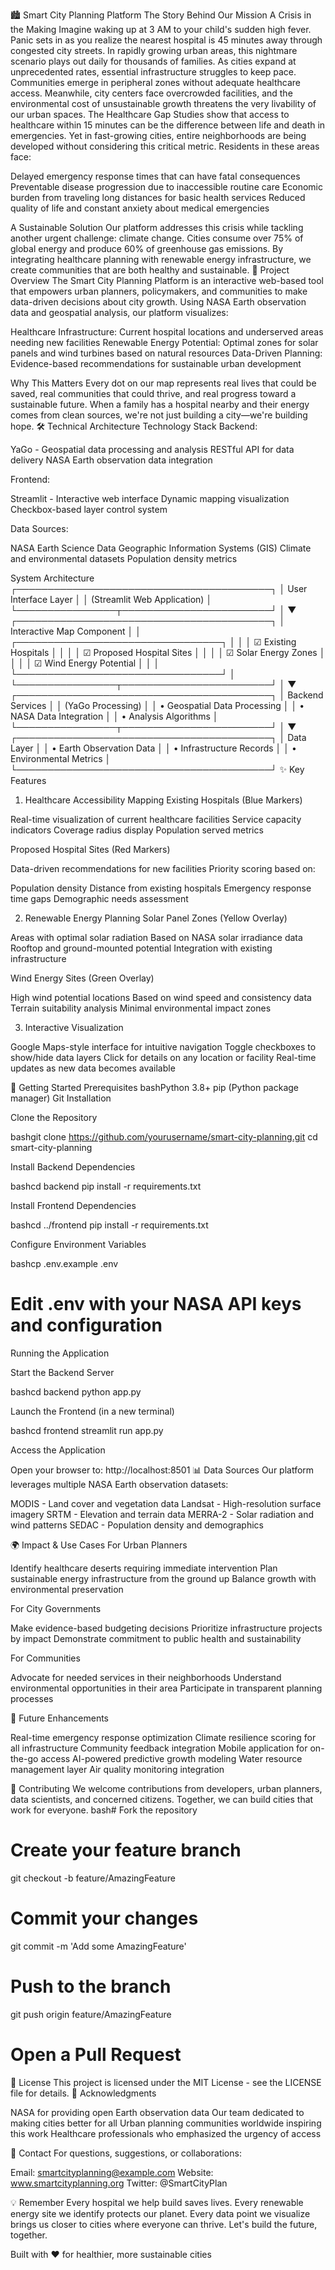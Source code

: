 🏙️ Smart City Planning Platform
The Story Behind Our Mission
A Crisis in the Making
Imagine waking up at 3 AM to your child's sudden high fever. Panic sets in as you realize the nearest hospital is 45 minutes away through congested city streets. In rapidly growing urban areas, this nightmare scenario plays out daily for thousands of families.
As cities expand at unprecedented rates, essential infrastructure struggles to keep pace. Communities emerge in peripheral zones without adequate healthcare access. Meanwhile, city centers face overcrowded facilities, and the environmental cost of unsustainable growth threatens the very livability of our urban spaces.
The Healthcare Gap
Studies show that access to healthcare within 15 minutes can be the difference between life and death in emergencies. Yet in fast-growing cities, entire neighborhoods are being developed without considering this critical metric. Residents in these areas face:

Delayed emergency response times that can have fatal consequences
Preventable disease progression due to inaccessible routine care
Economic burden from traveling long distances for basic health services
Reduced quality of life and constant anxiety about medical emergencies

A Sustainable Solution
Our platform addresses this crisis while tackling another urgent challenge: climate change. Cities consume over 75% of global energy and produce 60% of greenhouse gas emissions. By integrating healthcare planning with renewable energy infrastructure, we create communities that are both healthy and sustainable.
🎯 Project Overview
The Smart City Planning Platform is an interactive web-based tool that empowers urban planners, policymakers, and communities to make data-driven decisions about city growth. Using NASA Earth observation data and geospatial analysis, our platform visualizes:

Healthcare Infrastructure: Current hospital locations and underserved areas needing new facilities
Renewable Energy Potential: Optimal zones for solar panels and wind turbines based on natural resources
Data-Driven Planning: Evidence-based recommendations for sustainable urban development

Why This Matters
Every dot on our map represents real lives that could be saved, real communities that could thrive, and real progress toward a sustainable future. When a family has a hospital nearby and their energy comes from clean sources, we're not just building a city—we're building hope.
🛠️ Technical Architecture
Technology Stack
Backend:

YaGo - Geospatial data processing and analysis
RESTful API for data delivery
NASA Earth observation data integration

Frontend:

Streamlit - Interactive web interface
Dynamic mapping visualization
Checkbox-based layer control system

Data Sources:

NASA Earth Science Data
Geographic Information Systems (GIS)
Climate and environmental datasets
Population density metrics

System Architecture
┌─────────────────────────────────────────┐
│         User Interface Layer            │
│      (Streamlit Web Application)        │
└────────────────┬────────────────────────┘
                 │
                 ▼
┌─────────────────────────────────────────┐
│        Interactive Map Component        │
│  ┌─────────────────────────────────┐   │
│  │  ☑ Existing Hospitals           │   │
│  │  ☑ Proposed Hospital Sites      │   │
│  │  ☑ Solar Energy Zones           │   │
│  │  ☑ Wind Energy Potential        │   │
│  └─────────────────────────────────┘   │
└────────────────┬────────────────────────┘
                 │
                 ▼
┌─────────────────────────────────────────┐
│          Backend Services               │
│         (YaGo Processing)               │
│  • Geospatial Data Processing           │
│  • NASA Data Integration                │
│  • Analysis Algorithms                  │
└────────────────┬────────────────────────┘
                 │
                 ▼
┌─────────────────────────────────────────┐
│           Data Layer                    │
│  • Earth Observation Data               │
│  • Infrastructure Records               │
│  • Environmental Metrics                │
└─────────────────────────────────────────┘
✨ Key Features
1. Healthcare Accessibility Mapping
Existing Hospitals (Blue Markers)

Real-time visualization of current healthcare facilities
Service capacity indicators
Coverage radius display
Population served metrics

Proposed Hospital Sites (Red Markers)

Data-driven recommendations for new facilities
Priority scoring based on:

Population density
Distance from existing hospitals
Emergency response time gaps
Demographic needs assessment



2. Renewable Energy Planning
Solar Panel Zones (Yellow Overlay)

Areas with optimal solar radiation
Based on NASA solar irradiance data
Rooftop and ground-mounted potential
Integration with existing infrastructure

Wind Energy Sites (Green Overlay)

High wind potential locations
Based on wind speed and consistency data
Terrain suitability analysis
Minimal environmental impact zones

3. Interactive Visualization

Google Maps-style interface for intuitive navigation
Toggle checkboxes to show/hide data layers
Click for details on any location or facility
Real-time updates as new data becomes available

🚀 Getting Started
Prerequisites
bashPython 3.8+
pip (Python package manager)
Git
Installation

Clone the Repository

bashgit clone https://github.com/yourusername/smart-city-planning.git
cd smart-city-planning

Install Backend Dependencies

bashcd backend
pip install -r requirements.txt

Install Frontend Dependencies

bashcd ../frontend
pip install -r requirements.txt

Configure Environment Variables

bashcp .env.example .env
# Edit .env with your NASA API keys and configuration
Running the Application

Start the Backend Server

bashcd backend
python app.py

Launch the Frontend (in a new terminal)

bashcd frontend
streamlit run app.py

Access the Application

Open your browser to: http://localhost:8501
📊 Data Sources
Our platform leverages multiple NASA Earth observation datasets:

MODIS - Land cover and vegetation data
Landsat - High-resolution surface imagery
SRTM - Elevation and terrain data
MERRA-2 - Solar radiation and wind patterns
SEDAC - Population density and demographics

🌍 Impact & Use Cases
For Urban Planners

Identify healthcare deserts requiring immediate intervention
Plan sustainable energy infrastructure from the ground up
Balance growth with environmental preservation

For City Governments

Make evidence-based budgeting decisions
Prioritize infrastructure projects by impact
Demonstrate commitment to public health and sustainability

For Communities

Advocate for needed services in their neighborhoods
Understand environmental opportunities in their area
Participate in transparent planning processes

🔮 Future Enhancements

Real-time emergency response optimization
Climate resilience scoring for all infrastructure
Community feedback integration
Mobile application for on-the-go access
AI-powered predictive growth modeling
Water resource management layer
Air quality monitoring integration

👥 Contributing
We welcome contributions from developers, urban planners, data scientists, and concerned citizens. Together, we can build cities that work for everyone.
bash# Fork the repository
# Create your feature branch
git checkout -b feature/AmazingFeature

# Commit your changes
git commit -m 'Add some AmazingFeature'

# Push to the branch
git push origin feature/AmazingFeature

# Open a Pull Request
📄 License
This project is licensed under the MIT License - see the LICENSE file for details.
🙏 Acknowledgments

NASA for providing open Earth observation data
Our team dedicated to making cities better for all
Urban planning communities worldwide inspiring this work
Healthcare professionals who emphasized the urgency of access

📧 Contact
For questions, suggestions, or collaborations:

Email: smartcityplanning@example.com
Website: www.smartcityplanning.org
Twitter: @SmartCityPlan


💡 Remember
Every hospital we help build saves lives. Every renewable energy site we identify protects our planet. Every data point we visualize brings us closer to cities where everyone can thrive.
Let's build the future, together.

Built with ❤️ for healthier, more sustainable cities